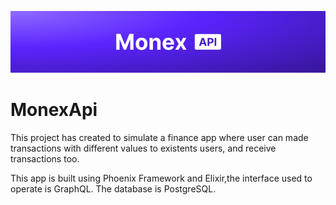 ![Monex - API](./assets/readme_cover.png)

# MonexApi

This project has created to simulate a finance app where user can made transactions with different values to existents users, and receive transactions too.

This app is built using Phoenix Framework and Elixir,the interface used to operate is GraphQL. The database is PostgreSQL.
